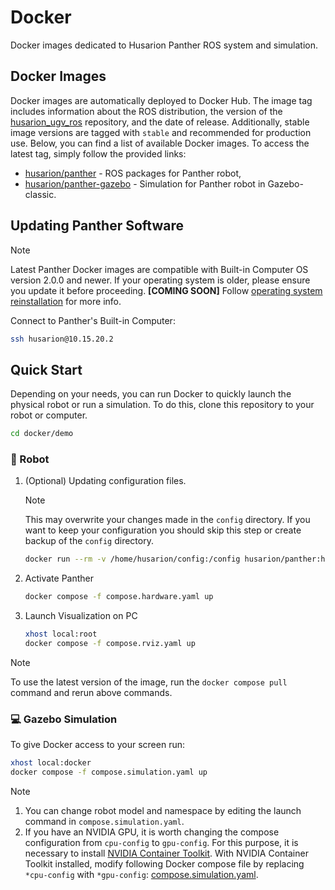 # Docker

Docker images dedicated to Husarion Panther ROS system and simulation.

## Docker Images

Docker images are automatically deployed to Docker Hub. The image tag includes information about the ROS distribution, the version of the [husarion_ugv_ros](https://github.com/husarion/husarion_ugv_ros/tree/ros2) repository, and the date of release. Additionally, stable image versions are tagged with `stable` and recommended for production use.
Below, you can find a list of available Docker images. To access the latest tag, simply follow the provided links:

- [husarion/panther](https://hub.docker.com/r/husarion/panther) - ROS packages for Panther robot,
- [husarion/panther-gazebo](https://hub.docker.com/r/husarion/panther-gazebo) - Simulation for Panther robot in Gazebo-classic.

## Updating Panther Software

> [!Note]
> Latest Panther Docker images are compatible with Built-in Computer OS version 2.0.0 and newer. If your operating system is older, please ensure you update it before proceeding. **[COMING SOON]** Follow [operating system reinstallation](ros2-os-instalation-link) for more info.

Connect to Panther's Built-in Computer:

```bash
ssh husarion@10.15.20.2
```

## Quick Start

Depending on your needs, you can run Docker to quickly launch the physical robot or run a simulation. To do this, clone this repository to your robot or computer.

```bash
cd docker/demo
```

### 🤖 Robot

1. (Optional) Updating configuration files.

   > [!NOTE]
   > This may overwrite your changes made in the `config` directory. If you want to keep your configuration you should skip this step or create backup of the `config` directory.

   ```bash
   docker run --rm -v /home/husarion/config:/config husarion/panther:humble-<newest_tag> update_config_directory
   ```

2. Activate Panther

   ```bash
   docker compose -f compose.hardware.yaml up
   ```

3. Launch Visualization on PC

   ```bash
   xhost local:root
   docker compose -f compose.rviz.yaml up
   ```

> [!NOTE]
> To use the latest version of the image, run the `docker compose pull` command and rerun above commands.

### 💻 Gazebo Simulation

To give Docker access to your screen run:

```bash
xhost local:docker
docker compose -f compose.simulation.yaml up
```

> [!NOTE]
>
> 1. You can change robot model and namespace by editing the launch command in `compose.simulation.yaml`.
> 2. If you have an NVIDIA GPU, it is worth changing the compose configuration from `cpu-config` to `gpu-config`. For this purpose, it is necessary to install [NVIDIA Container Toolkit](https://docs.nvidia.com/datacenter/cloud-native/container-toolkit/latest/install-guide.html). With NVIDIA Container Toolkit installed, modify following Docker compose file by replacing `*cpu-config` with `*gpu-config`: [compose.simulation.yaml](./demo/compose.simulation.yaml).
